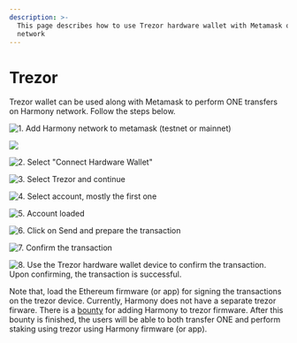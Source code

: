 ```yaml
---
description: >-
  This page describes how to use Trezor hardware wallet with Metamask on Harmony
  network
---
```


# Trezor

Trezor wallet can be used along with Metamask to perform ONE transfers on Harmony network. Follow the steps below.

![1. Add Harmony network to metamask (testnet or mainnet)](../../../../.gitbook/assets/harmony-mainnet.png)



![](../../../../.gitbook/assets/add-harmony-network.png)



![2. Select "Connect Hardware Wallet"](<../../../../.gitbook/assets/begin (1) (1).png>)

![3. Select Trezor and continue](../../../../.gitbook/assets/metamask-trezor.png)

![4. Select account, mostly the first one](<../../../../.gitbook/assets/select-account (1).png>)

![5. Account loaded](<../../../../.gitbook/assets/account-loaded (1).png>)

![6. Click on Send and prepare the transaction](../../../../.gitbook/assets/prepare-tx.png)

![7. Confirm the transaction](../../../../.gitbook/assets/confirm.png)

![8. Use the Trezor hardware wallet device to confirm the transaction. Upon confirming, the transaction is successful.](<../../../../.gitbook/assets/result (1).png>)

Note that, load the Ethereum firmware (or app) for signing the transactions on the trezor device. Currently, Harmony does not have a separate trezor firware. There is a [bounty](https://github.com/harmony-one/bounties/issues/29) for adding Harmony to trezor firmware. After this bounty is finished, the users will be able to both transfer ONE and perform staking using trezor using Harmony firmware (or app).&#x20;
